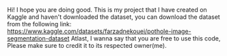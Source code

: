 Hi! I hope you are doing good. This is my project that I have created on Kaggle and haven't downloaded the dataset, you can download the dataset from the following link:
https://www.kaggle.com/datasets/farzadnekouei/pothole-image-segmentation-dataset
Atlast, I wanna say that you are free to use this code, Please make sure to credit it to its respected owner(me).
